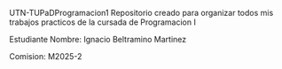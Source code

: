 UTN-TUPaDProgramacion1
Repositorio creado para organizar todos mis trabajos practicos de la cursada de Programacion I 

Estudiante
Nombre: Ignacio Beltramino Martinez 

Comision: M2025-2


